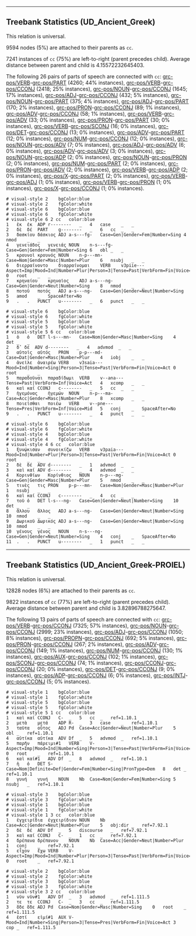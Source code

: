 

--------------------------------------------------------------------------------

## Treebank Statistics (UD_Ancient_Greek)

This relation is universal.

9594 nodes (5%) are attached to their parents as `cc`.

7241 instances of `cc` (75%) are left-to-right (parent precedes child).
Average distance between parent and child is 4.15572232645403.

The following 26 pairs of parts of speech are connected with `cc`: [grc-pos/VERB]()-[grc-pos/PART]() (4260; 44% instances), [grc-pos/VERB]()-[grc-pos/CCONJ]() (2418; 25% instances), [grc-pos/NOUN]()-[grc-pos/CCONJ]() (1645; 17% instances), [grc-pos/ADJ]()-[grc-pos/CCONJ]() (432; 5% instances), [grc-pos/NOUN]()-[grc-pos/PART]() (375; 4% instances), [grc-pos/ADJ]()-[grc-pos/PART]() (170; 2% instances), [grc-pos/PRON]()-[grc-pos/CCONJ]() (89; 1% instances), [grc-pos/ADV]()-[grc-pos/CCONJ]() (58; 1% instances), [grc-pos/VERB]()-[grc-pos/ADV]() (33; 0% instances), [grc-pos/PRON]()-[grc-pos/PART]() (30; 0% instances), [grc-pos/VERB]()-[grc-pos/SCONJ]() (16; 0% instances), [grc-pos/DET]()-[grc-pos/CCONJ]() (13; 0% instances), [grc-pos/ADV]()-[grc-pos/PART]() (12; 0% instances), [grc-pos/NUM]()-[grc-pos/CCONJ]() (12; 0% instances), [grc-pos/NOUN]()-[grc-pos/ADV]() (7; 0% instances), [grc-pos/ADJ]()-[grc-pos/ADV]() (6; 0% instances), [grc-pos/ADV]()-[grc-pos/ADV]() (3; 0% instances), [grc-pos/NOUN]()-[grc-pos/ADP]() (2; 0% instances), [grc-pos/NOUN]()-[grc-pos/PRON]() (2; 0% instances), [grc-pos/NUM]()-[grc-pos/PART]() (2; 0% instances), [grc-pos/PRON]()-[grc-pos/ADV]() (2; 0% instances), [grc-pos/VERB]()-[grc-pos/ADP]() (2; 0% instances), [grc-pos/X]()-[grc-pos/PART]() (2; 0% instances), [grc-pos/VERB]()-[grc-pos/ADJ]() (1; 0% instances), [grc-pos/VERB]()-[grc-pos/PRON]() (1; 0% instances), [grc-pos/X]()-[grc-pos/CCONJ]() (1; 0% instances).


~~~ conllu
# visual-style 2	bgColor:blue
# visual-style 2	fgColor:white
# visual-style 6	bgColor:blue
# visual-style 6	fgColor:white
# visual-style 6 2 cc	color:blue
1	ἐκ	ἐκ	ADP	r--------	_	4	case	_	_
2	δὲ	δέ	PART	g--------	_	6	cc	_	_
3	δασκίου	δάσκιος	ADJ	a-s---fg-	Case=Gen|Gender=Fem|Number=Sing	4	nmod	_	_
4	γενειάδος	γενειάς	NOUN	n-s---fg-	Case=Gen|Gender=Fem|Number=Sing	6	obl	_	_
5	κρουνοὶ	κρουνός	NOUN	n-p---mn-	Case=Nom|Gender=Masc|Number=Plur	6	nsubj	_	_
6	διερραίνοντο	διαρραίνομαι	VERB	v3piie---	Aspect=Imp|Mood=Ind|Number=Plur|Person=3|Tense=Past|VerbForm=Fin|Voice=Mid	0	root	_	_
7	κρηναίου	κρηναῖος	ADJ	a-s---ng-	Case=Gen|Gender=Neut|Number=Sing	8	nmod	_	_
8	ποτοῦ	ποτός	ADJ	a-s---ng-	Case=Gen|Gender=Neut|Number=Sing	5	amod	_	SpaceAfter=No
9	.	.	PUNCT	u--------	_	6	punct	_	_

~~~


~~~ conllu
# visual-style 6	bgColor:blue
# visual-style 6	fgColor:white
# visual-style 5	bgColor:blue
# visual-style 5	fgColor:white
# visual-style 5 6 cc	color:blue
1	ὁ	ὁ	DET	l-s---mn-	Case=Nom|Gender=Masc|Number=Sing	4	det	_	_
2	δ̓	δέ	ADV	d--------	_	4	advmod	_	_
3	αὐτοῖς	αὐτός	PRON	p-p---md-	Case=Dat|Gender=Masc|Number=Plur	4	iobj	_	_
4	ἀνεῖλε	ἀναιρέω	VERB	v3saia---	Mood=Ind|Number=Sing|Person=3|Tense=Past|VerbForm=Fin|Voice=Act	0	root	_	_
5	παραδοῦναι	παραδίδωμι	VERB	v--ana---	Tense=Past|VerbForm=Inf|Voice=Act	4	xcomp	_	_
6	καὶ	καί	CCONJ	c--------	_	5	cc	_	_
7	ἡγεμόνας	ἡγεμών	NOUN	n-p---ma-	Case=Acc|Gender=Masc|Number=Plur	8	xcomp	_	_
8	ποιεῖσθαι	ποιέω	VERB	v--pne---	Tense=Pres|VerbForm=Inf|Voice=Mid	5	conj	_	SpaceAfter=No
9	.	.	PUNCT	u--------	_	4	punct	_	_

~~~


~~~ conllu
# visual-style 6	bgColor:blue
# visual-style 6	fgColor:white
# visual-style 4	bgColor:blue
# visual-style 4	fgColor:white
# visual-style 4 6 cc	color:blue
1	ξυνῴκισαν	συνοικίζω	VERB	v3paia---	Mood=Ind|Number=Plur|Person=3|Tense=Past|VerbForm=Fin|Voice=Act	0	root	_	_
2	δὲ	δέ	ADV	d--------	_	1	advmod	_	_
3	καὶ	καί	ADV	d--------	_	4	advmod	_	_
4	Κορινθίων	Κορίνθιος	NOUN	n-p---mg-	Case=Gen|Gender=Masc|Number=Plur	5	nmod	_	_
5	τινὲς	τις	PRON	p-p---mn-	Case=Nom|Gender=Masc|Number=Plur	1	nsubj	_	_
6	καὶ	καί	CCONJ	c--------	_	4	cc	_	_
7	τοῦ	ὁ	DET	l-s---ng-	Case=Gen|Gender=Neut|Number=Sing	10	det	_	_
8	ἄλλου	ἄλλος	ADJ	a-s---ng-	Case=Gen|Gender=Neut|Number=Sing	10	nmod	_	_
9	Δωρικοῦ	Δωρικός	ADJ	a-s---ng-	Case=Gen|Gender=Neut|Number=Sing	10	nmod	_	_
10	γένους	γένος	NOUN	n-s---ng-	Case=Gen|Gender=Neut|Number=Sing	4	conj	_	SpaceAfter=No
11	.	.	PUNCT	u--------	_	1	punct	_	_

~~~




--------------------------------------------------------------------------------

## Treebank Statistics (UD_Ancient_Greek-PROIEL)

This relation is universal.

12828 nodes (6%) are attached to their parents as `cc`.

9822 instances of `cc` (77%) are left-to-right (parent precedes child).
Average distance between parent and child is 3.82896788275647.

The following 13 pairs of parts of speech are connected with `cc`: [grc-pos/VERB]()-[grc-pos/CCONJ]() (7325; 57% instances), [grc-pos/NOUN]()-[grc-pos/CCONJ]() (2999; 23% instances), [grc-pos/ADJ]()-[grc-pos/CCONJ]() (1050; 8% instances), [grc-pos/PROPN]()-[grc-pos/CCONJ]() (692; 5% instances), [grc-pos/PRON]()-[grc-pos/CCONJ]() (267; 2% instances), [grc-pos/ADV]()-[grc-pos/CCONJ]() (149; 1% instances), [grc-pos/NUM]()-[grc-pos/CCONJ]() (130; 1% instances), [grc-pos/AUX]()-[grc-pos/CCONJ]() (102; 1% instances), [grc-pos/SCONJ]()-[grc-pos/CCONJ]() (74; 1% instances), [grc-pos/CCONJ]()-[grc-pos/CCONJ]() (20; 0% instances), [grc-pos/DET]()-[grc-pos/CCONJ]() (9; 0% instances), [grc-pos/ADP]()-[grc-pos/CCONJ]() (6; 0% instances), [grc-pos/INTJ]()-[grc-pos/CCONJ]() (5; 0% instances).


~~~ conllu
# visual-style 1	bgColor:blue
# visual-style 1	fgColor:white
# visual-style 5	bgColor:blue
# visual-style 5	fgColor:white
# visual-style 5 1 cc	color:blue
1	καὶ	καί	CCONJ	C-	_	5	cc	_	ref=1.10.1
2	μετὰ	μετά	ADP	R-	_	3	case	_	ref=1.10.1
3	ταῦτα	οὗτος	ADJ	Pd	Case=Acc|Gender=Neut|Number=Plur	5	obl	_	ref=1.10.1
4	αὐτίκα	αὐτίκα	ADV	Df	_	5	advmod	_	ref=1.10.1
5	παρῆν	πάρειμι#1	VERB	V-	Aspect=Imp|Mood=Ind|Number=Sing|Person=3|Tense=Past|VerbForm=Fin|Voice=Act	0	root	_	ref=1.10.1
6	καὶ	καί#1	ADV	Df	_	8	advmod	_	ref=1.10.1
7	ἡ	ὁ	DET	S-	Case=Nom|Definite=Def|Gender=Fem|Number=Sing|PronType=Dem	8	det	_	ref=1.10.1
8	γυνή	γυνή	NOUN	Nb	Case=Nom|Gender=Fem|Number=Sing	5	nsubj	_	ref=1.10.1

~~~


~~~ conllu
# visual-style 3	bgColor:blue
# visual-style 3	fgColor:white
# visual-style 1	bgColor:blue
# visual-style 1	fgColor:white
# visual-style 1 3 cc	color:blue
1	ἐγχειρίδια	ἐγχειρίδιον	NOUN	Nb	Case=Acc|Gender=Neut|Number=Plur	5	obj:dir	_	ref=7.92.1
2	δὲ	δέ	ADV	Df	_	5	discourse	_	ref=7.92.1
3	καὶ	καί	CCONJ	C-	_	1	cc	_	ref=7.92.1
4	δρέπανα	δρέπανον	NOUN	Nb	Case=Acc|Gender=Neut|Number=Plur	1	conj	_	ref=7.92.1
5	εἶχον	ἔχω	VERB	V-	Aspect=Imp|Mood=Ind|Number=Plur|Person=3|Tense=Past|VerbForm=Fin|Voice=Act	0	root	_	ref=7.92.1

~~~


~~~ conllu
# visual-style 2	bgColor:blue
# visual-style 2	fgColor:white
# visual-style 3	bgColor:blue
# visual-style 3	fgColor:white
# visual-style 3 2 cc	color:blue
1	νῦν	νῦν#1	ADV	Df	_	3	advmod	_	ref=1.111.5
2	τε	τε	CCONJ	C-	_	3	cc	_	ref=1.111.5
3	ὅδε	ὅδε	ADJ	Pd	Case=Nom|Gender=Masc|Number=Sing	0	root	_	ref=1.111.5
4	ἐστί	εἰμί#1	AUX	V-	Mood=Ind|Number=Sing|Person=3|Tense=Pres|VerbForm=Fin|Voice=Act	3	cop	_	ref=1.111.5

~~~



